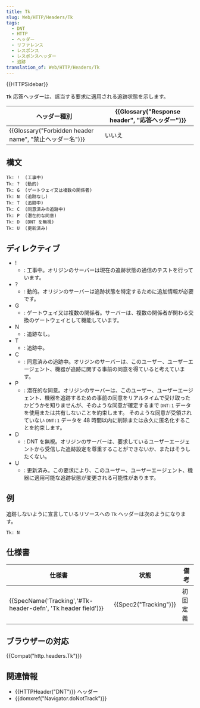 ```yaml
---
title: Tk
slug: Web/HTTP/Headers/Tk
tags:
  - DNT
  - HTTP
  - ヘッダー
  - リファレンス
  - レスポンス
  - レスポンスヘッダー
  - 追跡
translation_of: Web/HTTP/Headers/Tk
---
```

{{HTTPSidebar}}

**`Tk`** 応答ヘッダーは、該当する要求に適用される追跡状態を示します。

| ヘッダー種別                                                                         | {{Glossary("Response header", "応答ヘッダー")}} |
| ------------------------------------------------------------------------------------ | ------------------------------------------------------------------------ |
| {{Glossary("Forbidden header name", "禁止ヘッダー名")}} | いいえ                                                                   |

## 構文

    Tk: !  (工事中)
    Tk: ?  (動的)
    Tk: G  (ゲートウェイ又は複数の関係者)
    Tk: N  (追跡なし)
    Tk: T  (追跡中)
    Tk: C  (同意済みの追跡中)
    Tk: P  (潜在的な同意)
    Tk: D  (DNT を無視)
    Tk: U  (更新済み)

## ディレクティブ

- !
  - : 工事中。オリジンのサーバーは現在の追跡状態の通信のテストを行っています。
- ?
  - : 動的。オリジンのサーバーは追跡状態を特定するために追加情報が必要です。
- G
  - : ゲートウェイ又は複数の関係者。サーバーは、複数の関係者が関わる交換のゲートウェイとして機能しています。
- N
  - : 追跡なし。
- T
  - : 追跡中。
- C
  - : 同意済みの追跡中。オリジンのサーバーは、このユーザー、ユーザーエージェント、機器が追跡に関する事前の同意を得ていると考えています。
- P
  - : 潜在的な同意。オリジンのサーバーは、このユーザー、ユーザーエージェント、機器を追跡するための事前の同意をリアルタイムで受け取ったかどうかを知りませんが、そのような同意が確定するまで `DNT:1` データを使用または共有しないことを約束します。 そのような同意が受領されていない `DNT:1` データを 48 時間以内に削除または永久に匿名化することを約束します。
- D
  - : DNT を無視。オリジンのサーバーは、要求しているユーザーエージェントから受信した追跡設定を尊重することができないか、またはそうしたくない。
- U
  - : 更新済み。この要求により、このユーザー、ユーザーエージェント、機器に適用可能な追跡状態が変更される可能性があります。

## 例

追跡しないように宣言しているリソースへの `Tk` ヘッダーは次のようになります。

    Tk: N

## 仕様書

| 仕様書                                                                           | 状態                         | 備考     |
| -------------------------------------------------------------------------------- | ---------------------------- | -------- |
| {{SpecName('Tracking','#Tk-header-defn', 'Tk header field')}} | {{Spec2("Tracking")}} | 初回定義 |

## ブラウザーの対応

{{Compat("http.headers.Tk")}}

## 関連情報

- {{HTTPHeader("DNT")}} ヘッダー
- {{domxref("Navigator.doNotTrack")}}
